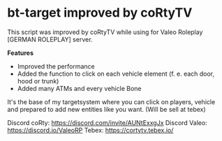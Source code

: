# bt-target improved by coRtyTV

This script was improved by coRtyTV while using for Valeo Roleplay [GERMAN ROLEPLAY] server.

**Features**
- Improved the performance
- Added the function to click on each vehicle element (f. e. each door, hood or trunk)
- Added many ATMs and every vehicle Bone

It's the base of my targetsystem where you can click on players, vehicle and prepared to add new entities like you want. (Will be sell at tebex)

Discord coRty: https://discord.com/invite/AUNtExxgJx
Discord Valeo: https://discord.io/ValeoRP
Tebex: https://cortytv.tebex.io/

